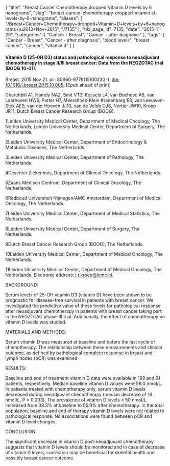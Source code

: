 {
    "title": "Breast Cancer Chemotherapy dropped Vitamin D levels by 6 nanograms",
    "slug": "breast-cancer-chemotherapy-dropped-vitamin-d-levels-by-6-nanograms",
    "aliases": [
        "/Breast+Cancer+Chemotherapy+dropped+Vitamin+D+levels+by+6+nanograms+\u2013+Nov+2015",
        "/7135"
    ],
    "tiki_page_id": 7135,
    "date": "2015-11-29",
    "categories": [
        "Cancer - Breast",
        "Cancer - after diagnosis"
    ],
    "tags": [
        "Cancer - Breast",
        "Cancer - after diagnosis",
        "blood levels",
        "breast cancer",
        "cancer",
        "vitamin d"
    ]
}


#### Vitamin D (25-0H D3) status and pathological response to neoadjuvant chemotherapy in stage II/III breast cancer: Data from the NEOZOTAC trial (BOOG 10-01).

Breast. 2015 Nov 21. pii: S0960-9776(15)00230-1. [doi: 10.1016/j.breast.2015.10.005.](https://doi.org/10.1016/j.breast.2015.10.005.) <span>[Epub ahead of print]</span>

Charehbili A1, Hamdy NA2, Smit VT3, Kessels L4, van Bochove A5, van Laarhoven HW6, Putter H7, Meershoek-Klein Kranenbarg E8, van Leeuwen-Stok AE9, van der Hoeven JJ10, van de Velde CJ8, Nortier JW10, Kroep JR11; Dutch Breast Cancer Research Group (BOOG).

1Leiden University Medical Center, Department of Medical Oncology, The Netherlands; Leiden University Medical Center, Department of Surgery, The Netherlands.

2Leiden University Medical Center, Department of Endocrinology & Metabolic Diseases, The Netherlands.

3Leiden University Medical Center, Department of Pathology, The Netherlands.

4Deventer Ziekenhuis, Department of Clinical Oncology, The Netherlands.

5Zaans Medisch Centrum, Department of Clinical Oncology, The Netherlands.

6Radboud Universiteit Nijmegen/AMC Amsterdam, Department of Medical Oncology, The Netherlands.

7Leiden University Medical Center, Department of Medical Statistics, The Netherlands.

8Leiden University Medical Center, Department of Surgery, The Netherlands.

9Dutch Breast Cancer Research Group (BOOG), The Netherlands.

10Leiden University Medical Center, Department of Medical Oncology, The Netherlands.

11Leiden University Medical Center, Department of Medical Oncology, The Netherlands. Electronic address: j.r.kroep@lumc.nl.

BACKGROUND:

Serum levels of 25-OH vitamin D3 (vitamin D) have been shown to be prognostic for disease-free survival in patients with breast cancer. We investigated the predictive value of these levels for pathological response after neoadjuvant chemotherapy in patients with breast cancer taking part in the NEOZOTAC phase-III trial. Additionally, the effect of chemotherapy on vitamin D levels was studied.

MATERIALS AND METHODS:

Serum vitamin D was measured at baseline and before the last cycle of chemotherapy. The relationship between these measurements and clinical outcome, as defined by pathological complete response in breast and lymph nodes (pCR) was examined.

RESULTS:

Baseline and end of treatment vitamin D data were available in 169 and 91 patients, respectively. Median baseline vitamin D values were 58.0 nmol/L. In patients treated with chemotherapy only, serum vitamin D levels decreased during neoadjuvant chemotherapy (median decrease of 16 nmol/L, P = 0.003). The prevalence of vitamin D levels < 50 nmol/L increased from 38.3% at baseline to 55.9% after chemotherapy. In the total population, baseline and end of therapy vitamin D levels were not related to pathological response. No associations were found between pCR and vitamin D level changes.

CONCLUSION:

The significant decrease in vitamin D post-neoadjuvant chemotherapy suggests that vitamin D levels should be monitored and in case of decrease of vitamin D levels, correction may be beneficial for skeletal health and possibly breast cancer outcome.